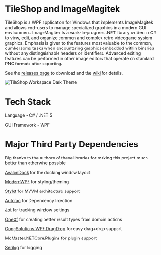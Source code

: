 # TileShop and ImageMagitek
TileShop is a WPF application for Windows that implements ImageMagitek and allows end-users to manage specialized graphics in a modern GUI environment. ImageMagitek is a work-in-progress .NET library written in C# to view, edit, and organize common and complex retro videogame system graphics. Emphasis is given to the features most valuable to the common, cumbersome tasks when encountering graphics embedded within binaries without any distinguishable headers or identifiers. Advanced editing features can be performed in other image editors that operate on standard PNG formats after exporting.

See the [releases page](https://github.com/stevemonaco/ImageMagitek/releases) to download and the [wiki](https://github.com/stevemonaco/ImageMagitek/wiki) for details.

![TileShop Workspace Dark Theme](https://raw.githubusercontent.com/stevemonaco/ImageMagitek/master/TileShop.WPF/Assets/DemoImages/TileShopLayoutDark10142020.png)

# Tech Stack
Language - C# / .NET 5

GUI Framework - WPF

# Major Third Party Dependencies
Big thanks to the authors of these libraries for making this project much better than otherwise possible

[AvalonDock](https://github.com/Dirkster99/AvalonDock) for the docking window layout

[ModernWPF](https://github.com/Kinnara/ModernWpf) for styling/theming

[Stylet](https://github.com/canton7/Stylet) for MVVM architecture support

[Autofac](https://github.com/autofac/Autofac) for Dependency Injection

[Jot](https://github.com/anakic/Jot) for tracking window settings

[OneOf](https://github.com/mcintyre321/OneOf) for creating better result types from domain actions

[GongSolutions.WPF.DragDrop](https://github.com/punker76/gong-wpf-dragdrop) for easy drag+drop support

[McMaster.NETCore.Plugins](https://github.com/natemcmaster/DotNetCorePlugins) for plugin support

[Serilog](https://github.com/serilog/serilog) for logging
